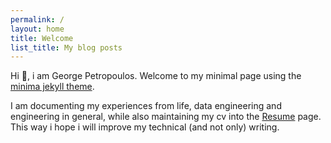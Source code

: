 ```yaml
---
permalink: /
layout: home
title: Welcome
list_title: My blog posts
---
```


Hi 👋, i am George Petropoulos. Welcome to my minimal page using the [minima jekyll theme](https://github.com/jekyll/minima/). 

I am documenting my experiences from life, data engineering and engineering in general, while also maintaining my cv into the [Resume](/cv) page. This way i hope i will improve my technical (and not only) writing. 